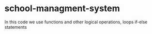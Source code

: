 # school-managment-system
In this code we use functions and other logical operations, loops if-else statements
